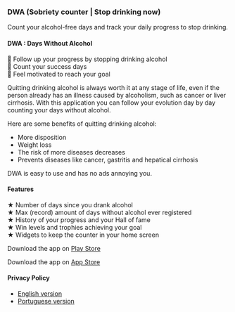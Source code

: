 ### DWA (Sobriety counter | Stop drinking now)

Count your alcohol-free days and track your daily progress to stop drinking. 

#### DWA : Days Without Alcohol

🎯 Follow up your progress by stopping drinking alcohol  
💪 Count your success days  
🙌 Feel motivated to reach your goal  

Quitting drinking alcohol is always worth it at any stage of life, even if the person already has an illness caused by alcoholism, such as cancer or liver cirrhosis. With this application you can follow your evolution day by day counting your days without alcohol.  

Here are some benefits of quitting drinking alcohol:  

 - More disposition  
 - Weight loss  
 - The risk of more diseases decreases  
 - Prevents diseases like cancer, gastritis and hepatical cirrhosis  

DWA is easy to use and has no ads annoying you.  

#### Features  

 ★ Number of days since you drank alcohol  
 ★ Max (record) amount of days without alcohol ever registered  
 ★ History of your progress and your Hall of fame   
 ★ Win levels and trophies achieving your goal  
 ★ Widgets to keep the counter in your home screen  

Download the app on [Play Store](https://play.google.com/store/apps/details?id=tech.tcsolution.dwa)  

Download the app on [App Store](https://apps.apple.com/br/app/dwa-contador-de-dias-sóbrio/id1544809068)  

#### Privacy Policy

* [English version](../privacyPolicy/privacy_policy-en.md)  
* [Portuguese version](../privacyPolicy/privacy_policy-pt.md)  